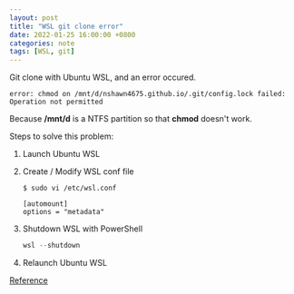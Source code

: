 ```yaml
---
layout: post
title: "WSL git clone error"
date: 2022-01-25 16:00:00 +0800
categories: note
tags: [WSL, git]
---
```


Git clone with Ubuntu WSL, and an error occured.  
``` console
error: chmod on /mnt/d/nshawn4675.github.io/.git/config.lock failed: Operation not permitted
```

Because **/mnt/d** is a NTFS partition so that **chmod** doesn't work.  

Steps to solve this problem:  
1. Launch Ubuntu WSL
2. Create / Modify WSL conf file

    ``` console
    $ sudo vi /etc/wsl.conf
    
    [automount]
    options = "metadata"
    ```
3. Shutdown WSL with PowerShell

    ``` PowerShell
    wsl --shutdown
    ```
4. Relaunch Ubuntu WSL

[Reference](https://alessandrococco.com/2021/01/wsl-how-to-resolve-operation-not-permitted-error-on-cloning-a-git-repository)